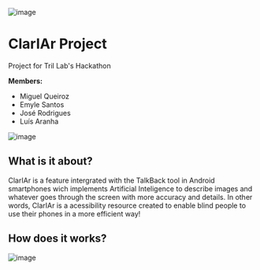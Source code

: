![image](https://github.com/user-attachments/assets/fc735a66-03ed-41f2-b9ea-d53e4bf1b496)
# ClarIAr Project
Project for Tril Lab's Hackathon

**Members:**
- Miguel Queiroz
- Emyle Santos
- José Rodrigues
- Luís Aranha

![image](https://github.com/user-attachments/assets/0f9ab38d-a84f-4f4c-a49f-52dbc3cec14f)

## What is it about?

ClarIAr is a feature intergrated with the TalkBack tool in Android smartphones wich implements Artificial Inteligence to describe images and whatever goes through the screen with more accuracy and details.
In other words, ClarIAr is a acessibility resource created to enable blind people to use their phones in a more efficient way!

## How does it works?

![image](https://github.com/user-attachments/assets/63b0e9eb-703d-4319-9b22-488badbfef3a)
